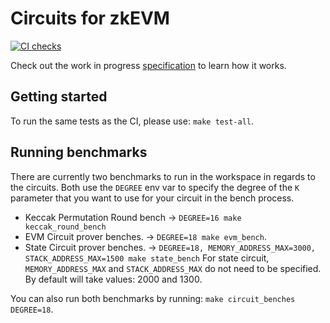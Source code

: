# Circuits for zkEVM

[![CI checks](https://github.com/appliedzkp/zkevm-circuits/actions/workflows/ci.yml/badge.svg)](https://github.com/appliedzkp/zkevm-circuits/actions/workflows/ci.yml)

Check out the work in progress [specification](https://github.com/appliedzkp/zkevm-specs) to learn how it works.


## Getting started

To run the same tests as the CI, please use: `make test-all`.

## Running benchmarks

There are currently two benchmarks to run in the workspace in regards to the circuits.
Both use the `DEGREE` env var to specify the degree of the `K` parameter that you want 
to use for your circuit in the bench process.
-   Keccak Permutation Round bench -> `DEGREE=16 make keccak_round_bench`
-   EVM Circuit prover benches. -> `DEGREE=18 make evm_bench`.
-   State Circuit prover benches. -> `DEGREE=18, MEMORY_ADDRESS_MAX=3000, STACK_ADDRESS_MAX=1500 make state_bench`
For state circuit, `MEMORY_ADDRESS_MAX` and `STACK_ADDRESS_MAX` do not need to be specified. 
By default will take values: 2000 and 1300.

You can also run both benchmarks by running: `make circuit_benches DEGREE=18`.
 
